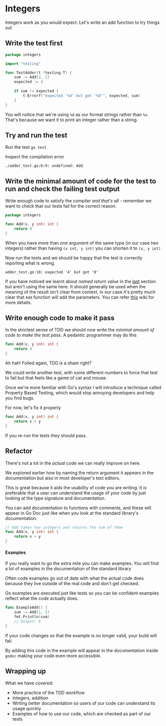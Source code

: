 # Integers

Integers work as you would expect. Let's write an add function to try things out

## Write the test first

```go
package integers

import "testing"

func TestAdder(t *testing.T) {
	sum := Add(2, 2)
	expected := 4
	
	if sum != expected {
		t.Errorf("expected '%d' but got '%d'", expected, sum)
	}
}
```

You will notice that we're using `%d` as our format strings rather than `%s`. That's because we want it to print an integer rather than a string.

## Try and run the test

Run the test `go test`

Inspect the compilation error

`./adder_test.go:6:9: undefined: Add`

## Write the minimal amount of code for the test to run and check the failing test output

Write enough code to satisfy the compiler *and that's all* - remember we want to check that our tests fail for the correct reason.

```go
package integers

func Add(x, y int) int {
	return 0
}
```

When you have more than one argument of the same type (in our case two integers) rather than having `(x int, y int)` you can shorten it to `(x, y int)`    
    
Now run the tests and we should be happy that the test is correctly reporting what is wrong.

`adder_test.go:10: expected '4' but got '0'`

If you have noticed we learnt about _named return value_ in the [last](/hello-world/readme.md#one...last...refactor?) section but aren't using the same here.
It should generally be used when the meaning of the result isn't clear from context, in our case it's pretty much clear that `Add` function will add the parameters.
You can refer [this](https://github.com/golang/go/wiki/CodeReviewComments#named-result-parameters) wiki for more details.

## Write enough code to make it pass

In the strictest sense of TDD we should now write the _minimal amount of code to make the test pass_. A pedantic programmer may do this

```go
func Add(x, y int) int {
	return 4
}
```

Ah hah! Foiled again, TDD is a sham right?

We could write another test, with some different numbers to force that test to fail but that feels like a game of cat and mouse. 

Once we're more familiar with Go's syntax I will introduce a technique called Property Based Testing, which would stop annoying developers and help you find bugs.

For now, let's fix it properly

```go
func Add(x, y int) int {
	return x + y
}
```

If you re-run the tests they should pass. 

## Refactor

There's not a lot in the _actual_ code we can really improve on here.

We explored earlier how by naming the return argument it appears in the documentation but also in most developer's text editors. 

This is great because it aids the usability of code you are writing. It is preferable that a user can understand the usage of your code by just looking at the type signature and documentation. 

You can add documentation to functions with comments, and these will appear in Go Doc just like when you look at the standard library's documentation.

```go
// Add takes two integers and returns the sum of them
func Add(x, y int) int {
	return x + y
}
```

#### Examples

If you really want to go the extra mile you can make examples. You will find a lot of examples in the documentation of the standard library

Often code examples go out of date with what the actual code does because they live outside of the real code and don't get checked. 

Go examples are executed just like tests so you can be confident examples reflect what the code actually does. 

```go
func ExampleAdd() {
	sum := Add(1, 5)
	fmt.Println(sum)
	// Output: 6
}
```

If your code changes so that the example is no longer valid, your build will fail. 

By adding this code in the example will appear in the documentation inside `godoc` making your code even more accessible.

## Wrapping up

What we have covered:

- More practice of the TDD workflow
- Integers, addition
- Writing better documentation so users of our code can understand its usage quickly
- Examples of how to use our code, which are checked as part of our tests

